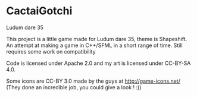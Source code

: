 # CactaiGotchi
Ludum dare 35

This project is a little game made for Ludum dare 35, theme is Shapeshift.
An attempt at making a game in C++/SFML in a short range of time. Still requires some work on compatibility

Code is licensed under Apache 2.0 and my art is licensed under CC-BY-SA 4.0.

Some icons are CC-BY 3.0 made by the guys at http://game-icons.net/ (They done an incredible job, you could give a look ! :))
